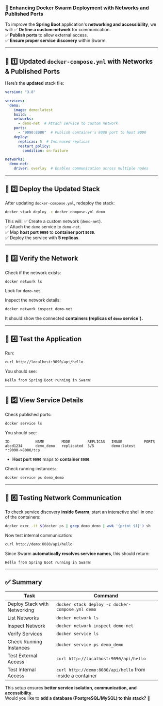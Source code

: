 ### **🔹 Enhancing Docker Swarm Deployment with Networks and Published Ports**
To improve the **Spring Boot** application's **networking and accessibility**, we will:
✅ **Define a custom network** for communication.  
✅ **Publish ports** to allow external access.  
✅ **Ensure proper service discovery** within Swarm.

---

## **📌 1️⃣ Updated `docker-compose.yml` with Networks & Published Ports**
Here’s the **updated** stack file:

```yaml
version: "3.8"

services:
  demo:
    image: demo:latest
    build: .
    networks:
      - demo-net  # Attach service to custom network
    ports:
      - "9090:8080"  # Publish container's 8080 port to host 9090
    deploy:
      replicas: 5  # Increased replicas
      restart_policy:
        condition: on-failure

networks:
  demo-net:
    driver: overlay  # Enables communication across multiple nodes
```

---

## **📌 2️⃣ Deploy the Updated Stack**
After updating `docker-compose.yml`, redeploy the stack:
```sh
docker stack deploy -c docker-compose.yml demo
```
This will:
✅ Create a custom network (`demo-net`).  
✅ Attach the `demo` service to `demo-net`.  
✅ Map **host port `9090`** to **container port `8080`**.  
✅ Deploy the service with **5 replicas**.

---

## **📌 3️⃣ Verify the Network**
Check if the network exists:
```sh
docker network ls
```
Look for `demo-net`.

Inspect the network details:
```sh
docker network inspect demo-net
```
It should show the connected **containers (replicas of `demo` service`).**

---

## **📌 4️⃣ Test the Application**
Run:
```sh
curl http://localhost:9090/api/hello
```
You should see:
```
Hello from Spring Boot running in Swarm!
```

---

## **📌 5️⃣ View Service Details**
Check published ports:
```sh
docker service ls
```
You should see:
```
ID            NAME        MODE        REPLICAS   IMAGE          PORTS
abcd1234      demo_demo   replicated  5/5        demo:latest    *:9090->8080/tcp
```
- **Host port `9090`** maps to **container `8080`**.

Check running instances:
```sh
docker service ps demo_demo
```

---

## **📌 6️⃣ Testing Network Communication**
To check service discovery **inside Swarm**, start an interactive shell in one of the containers:
```sh
docker exec -it $(docker ps | grep demo_demo | awk '{print $1}') sh
```
Now test internal communication:
```sh
curl http://demo:8080/api/hello
```
Since Swarm **automatically resolves service names**, this should return:
```
Hello from Spring Boot running in Swarm!
```

---

## **✅ Summary**
| **Task** | **Command** |
|----------|------------|
| Deploy Stack with Networking | `docker stack deploy -c docker-compose.yml demo` |
| List Networks | `docker network ls` |
| Inspect Network | `docker network inspect demo-net` |
| Verify Services | `docker service ls` |
| Check Running Instances | `docker service ps demo_demo` |
| Test External Access | `curl http://localhost:9090/api/hello` |
| Test Internal Access | `curl http://demo:8080/api/hello` from inside a container |

This setup ensures **better service isolation, communication, and accessibility**.  
Would you like to **add a database (PostgreSQL/MySQL) to this stack?** 🚀